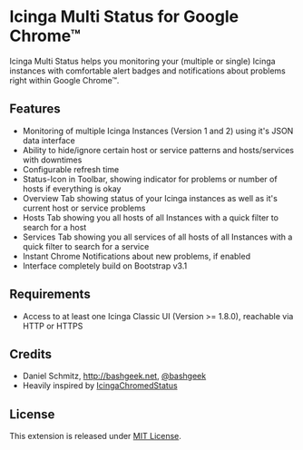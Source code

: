 # Icinga Multi Status for Google Chrome&trade;

Icinga Multi Status helps you monitoring your (multiple or single) Icinga instances with comfortable alert badges and notifications about problems right within Google Chrome&trade;.

## Features

- Monitoring of multiple Icinga Instances (Version 1 and 2) using it's JSON data interface
- Ability to hide/ignore certain host or service patterns and hosts/services with downtimes
- Configurable refresh time
- Status-Icon in Toolbar, showing indicator for problems or number of hosts if everything is okay
- Overview Tab showing status of your Icinga instances as well as it's current host or service problems
- Hosts Tab showing you all hosts of all Instances with a quick filter to search for a host
- Services Tab showing you all services of all hosts of all Instances with a quick filter to search for a service
- Instant Chrome Notifications about new problems, if enabled
- Interface completely build on Bootstrap v3.1

## Requirements
- Access to at least one Icinga Classic UI (Version >= 1.8.0), reachable via HTTP or HTTPS

## Credits

- Daniel Schmitz, http://bashgeek.net, [@bashgeek](https://twitter.com/bashgeek)
- Heavily inspired by [IcingaChromedStatus](https://github.com/kepi/IcingaChromedStatus)

## License

This extension is released under [MIT License](https://github.com/bashgeek/icinga-multi-status/blob/master/LICENSE.md).